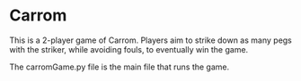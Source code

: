 # Carrom

This is a 2-player game of Carrom. Players aim to strike down as many pegs with the striker, while avoiding fouls, to eventually win the game.

The carromGame.py file is the main file that runs the game.
